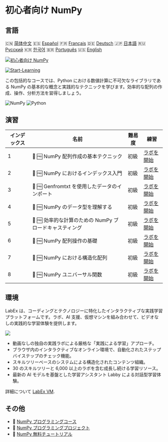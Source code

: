 # 初心者向け NumPy

## 言語

🇨🇳 [简体中文](README_zh.md) 🇪🇸 [Español](README_es.md) 🇫🇷 [Français](README_fr.md) 🇩🇪 [Deutsch](README_de.md) 🇯🇵 [日本語](README_ja.md) 🇷🇺 [Русский](README_ru.md) 🇰🇷 [한국어](README_ko.md) 🇧🇷 [Português](README_pt.md) 🇺🇸 [English](README.md) 

[![初心者向け NumPy](https://cover-creator.labex.io/numpy-for-beginners.png?lang=ja)](https://labex.io/ja/courses/numpy-for-beginners)

[![Start-Learning](https://img.shields.io/badge/Start-Learning-whitesmoke?style=for-the-badge)](https://labex.io/ja/courses/numpy-for-beginners)

この包括的なコースでは、Python における数値計算に不可欠なライブラリである NumPy の基本的な概念と実践的なテクニックを学びます。効率的な配列の作成、操作、分析方法を習得しましょう。

![NumPy](https://img.shields.io/badge/NumPy-whitesmoke?style=for-the-badge&logo=numpy)
![Python](https://img.shields.io/badge/Python-whitesmoke?style=for-the-badge&logo=python)


## 演習

|   インデックス | 名前                                                    | 難易度   | 練習                                                                                                           |
|----------------|---------------------------------------------------------|----------|----------------------------------------------------------------------------------------------------------------|
|              1 | 📖 🆓 NumPy 配列作成の基本テクニック                    | 初級     | <a target='_blank' href='https://labex.io/ja/tutorials/numpy-numpy-array-creation-596338'>ラボを開始</a>       |
|              2 | 📖 🆓 NumPy におけるインデックス入門                    | 初級     | <a target='_blank' href='https://labex.io/ja/tutorials/numpy-numpy-indexing-on-ndarrays-596339'>ラボを開始</a> |
|              3 | 📖 🆓 Genfromtxt を使用したデータのインポート           | 初級     | <a target='_blank' href='https://labex.io/ja/tutorials/numpy-numpy-io-genfromtxt-596340'>ラボを開始</a>        |
|              4 | 📖 🆓 NumPy のデータ型を理解する                        | 初級     | <a target='_blank' href='https://labex.io/ja/tutorials/numpy-numpy-data-types-596341'>ラボを開始</a>           |
|              5 | 📖 🆓 効率的な計算のための NumPy ブロードキャスティング | 初級     | <a target='_blank' href='https://labex.io/ja/tutorials/numpy-numpy-broadcasting-596342'>ラボを開始</a>         |
|              6 | 📖 🆓 NumPy 配列操作の基礎                              | 初級     | <a target='_blank' href='https://labex.io/ja/tutorials/numpy-numpy-copies-and-views-596343'>ラボを開始</a>     |
|              7 | 📖 🆓 NumPy における構造化配列                          | 初級     | <a target='_blank' href='https://labex.io/ja/tutorials/numpy-numpy-structured-arrays-596344'>ラボを開始</a>    |
|              8 | 📖 🆓 NumPy ユニバーサル関数                            | 初級     | <a target='_blank' href='https://labex.io/ja/tutorials/numpy-numpy-universal-functions-596345'>ラボを開始</a>  |

## 環境

LabEx は、コーディングとテクノロジーに特化したインタラクティブな実践学習プラットフォームです。ラボ、AI 支援、仮想マシンを組み合わせて、ビデオなしの実践的な学習体験を提供します。

![](https://tutorial-screenshot.getvm.io/images/vm-1725247253.png)

- 動画なしの独自の実践ラボによる厳格な「実践による学習」アプローチ。
- ブラウザ内のインタラクティブなオンライン環境で、自動化されたステップバイステップのチェック機能。
- スキルツリーベースのシステムによる構造化されたコンテンツ組織。
- 30 のスキルツリーと 6,000 以上のラボを含む成長し続ける学習リソース。
- 最新の AI モデルを基盤とした学習アシスタント Labby による対話型学習体験。

詳細について [LabEx VM](https://support.labex.io/using-labex/virtual-machine).

## その他

- 🔗 [NumPy プログラミングコース](https://github.com/labex-labs/awesome-programming-courses)
- 🔗 [NumPy プログラミングプロジェクト](https://github.com/labex-labs/awesome-programming-projects)
- 🔗 [NumPy 無料チュートリアル](https://github.com/labex-labs/numpy-free-tutorials)

